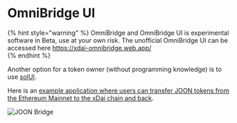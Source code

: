 # OmniBridge UI

{% hint style="warning" %}
OmniBridge and OmniBridge UI is experimental software in Beta, use at your own risk. The unofficial OmniBridge UI can be accessed here [https://xdai-omnibridge.web.app/  
](https://xdai-omnibridge.web.app/
)
{% endhint %}

Another option for a token owner \(without programming knowledge\) is to use [solUI](https://solui.dev/).

Here is an [example application where users can transfer JOON tokens from the Ethereum Mainnet to the xDai chain and back](https://ipfs.io/ipfs/QmcMZEEZX7GF4d82AYvX8CsoNQh5v9vPZfs7CdK7s8XkzV/#l=./dapp-e145213f89.json). 

![JOON Bridge](../../.gitbook/assets/image%20%2893%29.png)




